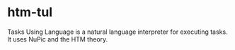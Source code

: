 # htm-tul
Tasks Using Language is a natural language interpreter for executing tasks. It uses NuPic and the HTM theory.
